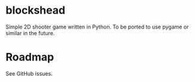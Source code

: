 # blockshead

Simple 2D shooter game written in Python. To be ported to use pygame or similar in the future.

# Roadmap

See GitHub issues.
